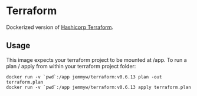 # Terraform

Dockerized version of <a href="https://www.terraform.io/">Hashicorp Terraform</a>.

## Usage

This image expects your terraform project to be mounted at /app. To run a plan / apply from within your terraform project folder:

```
docker run -v `pwd`:/app jemmyw/terraform:v0.6.13 plan -out terraform.plan
docker run -v `pwd`:/app jemmyw/terraform:v0.6.13 apply terraform.plan
```

